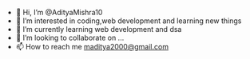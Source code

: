 - 👋 Hi, I’m @AdityaMishra10
- 👀 I’m interested in coding,web development and learning new things 
- 🌱 I’m currently learning web development and dsa 
- 💞️ I’m looking to collaborate on ...
- 📫 How to reach me maditya2000@gmail.com

<!---
AdityaMishra10/AdityaMishra10 is a ✨ special ✨ repository because its `README.md` (this file) appears on your GitHub profile.
You can click the Preview link to take a look at your changes.
--->
